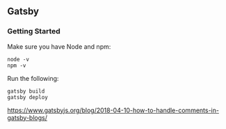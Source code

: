 ## Gatsby

### Getting Started

Make sure you have Node and npm:
```
node -v
npm -v
```

Run the following:
```
gatsby build
gatsby deploy
```

https://www.gatsbyjs.org/blog/2018-04-10-how-to-handle-comments-in-gatsby-blogs/

